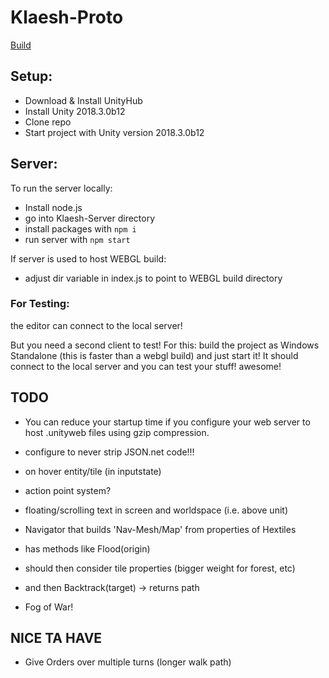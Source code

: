 # Klaesh-Proto

[Build](https://kruzifix.github.io/Klaesh-Proto-Build/)

## Setup:
- Download & Install UnityHub
- Install Unity 2018.3.0b12
- Clone repo
- Start project with Unity version 2018.3.0b12

## Server:
To run the server locally:
- Install node.js
- go into Klaesh-Server directory
- install packages with `npm i`
- run server with `npm start`

If server is used to host WEBGL build:
- adjust dir variable in index.js to point to WEBGL build directory

### For Testing:
the editor can connect to the local server!

But you need a second client to test!
For this: build the project as Windows Standalone (this is faster than a webgl build) and just start it!
It should connect to the local server and you can test your stuff! awesome!


## TODO
- You can reduce your startup time if you configure your web server to host .unityweb files using gzip compression.

- configure to never strip JSON.net code!!!

- on hover entity/tile (in inputstate)
- action point system?
- floating/scrolling text in screen and worldspace (i.e. above unit)

- Navigator that builds 'Nav-Mesh/Map' from properties of Hextiles
- has methods like Flood(origin)
- should then consider tile properties (bigger weight for forest, etc)
- and then Backtrack(target) -> returns path

- Fog of War!

## NICE TA HAVE
- Give Orders over multiple turns (longer walk path)